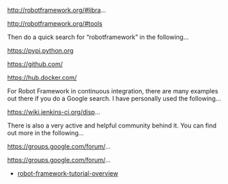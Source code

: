 http://robotframework.org/#libra...

http://robotframework.org/#tools

Then do a quick search for “robotframework” in the following…

https://pypi.python.org

https://github.com/

https://hub.docker.com/

For Robot Framework in continuous integration, there are many examples out there if you do a Google search. I have personally used the following…

https://wiki.jenkins-ci.org/disp...

There is also a very active and helpful community behind it. You can find out more in the following…

https://groups.google.com/forum/...

https://groups.google.com/forum/...

* [robot-framework-tutorial-overview](https://blog.codecentric.de/en/2012/03/robot-framework-tutorial-overview/)
